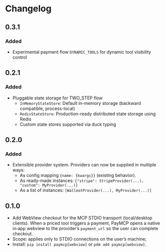 # Changelog

## 0.3.1
### Added
- Experimental payment flow `DYNAMIC_TOOLS` for dynamic tool visibility control

## 0.2.1
### Added
- Pluggable state storage for TWO_STEP flow
  - `InMemoryStateStore`: Default in-memory storage (backward compatible, process-local)
  - `RedisStateStore`: Production-ready distributed state storage using Redis
  - Custom state stores supported via duck typing

## 0.2.0
### Added
- Extensible provider system. Providers can now be supplied in multiple ways:
  - As config mapping `{name: {kwargs}}` (existing behavior).
  - As ready-made instances: `{"stripe": StripeProvider(...), "custom": MyProvider(...)}`
  - As a list of instances: `[WalleotProvider(...), MyProvider(...)]`

## 0.1.0
- Add WebView checkout for the MCP STDIO transport (local/desktop clients). When a priced tool triggers a payment, PayMCP opens a native in‑app webview to the provider’s `payment_url` so the user can complete checkout.
- Scope: applies only to STDIO connections on the user’s machine; 
- Install: `pip install paymcp[webview]` or `pdm add paymcp[webview]`.
